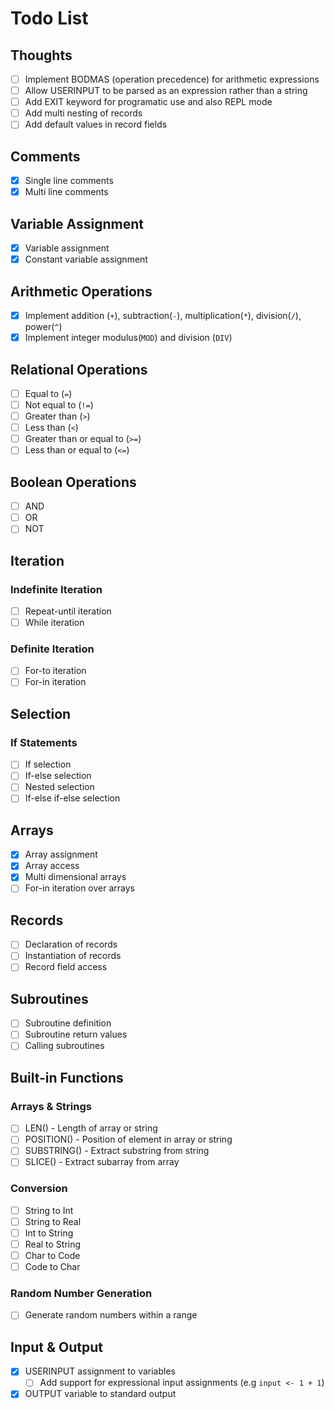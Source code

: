 # Todo List

## Thoughts

- [ ] Implement BODMAS (operation precedence) for arithmetic expressions
- [ ] Allow USERINPUT to be parsed as an expression rather than a string
- [ ] Add EXIT keyword for programatic use and also REPL mode
- [ ] Add multi nesting of records
- [ ] Add default values in record fields

## Comments

- [x] Single line comments
- [x] Multi line comments

## Variable Assignment

- [x] Variable assignment
- [x] Constant variable assignment

## Arithmetic Operations

- [x] Implement addition (`+`), subtraction(`-`), multiplication(`*`), division(`/`), power(`^`)
- [x] Implement integer modulus(`MOD`) and division (`DIV`)

## Relational Operations

- [ ] Equal to (`=`)
- [ ] Not equal to (`!=`)
- [ ] Greater than (`>`)
- [ ] Less than (`<`)
- [ ] Greater than or equal to (`>=`)
- [ ] Less than or equal to (`<=`)

## Boolean Operations

- [ ] AND
- [ ] OR
- [ ] NOT

## Iteration

### Indefinite Iteration

- [ ] Repeat-until iteration
- [ ] While iteration

### Definite Iteration

- [ ] For-to iteration
- [ ] For-in iteration

## Selection

### If Statements

- [ ] If selection
- [ ] If-else selection
- [ ] Nested selection
- [ ] If-else if-else selection

## Arrays

- [x] Array assignment
- [x] Array access
- [x] Multi dimensional arrays
- [ ] For-in iteration over arrays

## Records

- [ ] Declaration of records
- [ ] Instantiation of records
- [ ] Record field access

## Subroutines

- [ ] Subroutine definition
- [ ] Subroutine return values
- [ ] Calling subroutines

## Built-in Functions

### Arrays & Strings

- [ ] LEN() - Length of array or string
- [ ] POSITION() - Position of element in array or string
- [ ] SUBSTRING() - Extract substring from string
- [ ] SLICE() - Extract subarray from array

### Conversion

- [ ] String to Int
- [ ] String to Real
- [ ] Int to String
- [ ] Real to String
- [ ] Char to Code
- [ ] Code to Char

### Random Number Generation

- [ ] Generate random numbers within a range

## Input & Output

- [x] USERINPUT assignment to variables
  - [ ] Add support for expressional input assignments (e.g `input <- 1 + 1`)
- [x] OUTPUT variable to standard output

